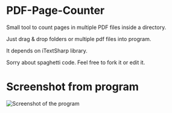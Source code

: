 # PDF-Page-Counter
Small tool to count pages in multiple PDF files inside a directory. 

Just drag & drop folders or multiple pdf files into program.

It depends on iTextSharp library.

Sorry about spaghetti code.
Feel free to fork it or edit it.

# Screenshot from program
![Screenshot of the program](https://i.imgur.com/OiCU98L.png)

